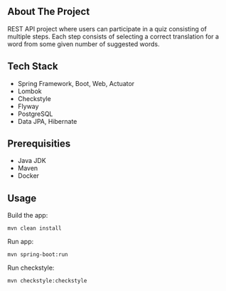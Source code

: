 ## About The Project

REST API project where users can participate in a quiz consisting of multiple steps.
Each step consists of selecting a correct translation for a word from some given number 
of suggested words.

## Tech Stack
* Spring Framework, Boot, Web, Actuator
* Lombok
* Checkstyle
* Flyway
* PostgreSQL
* Data JPA, Hibernate

## Prerequisities

* Java JDK
* Maven
* Docker

## Usage

Build the app:
```
mvn clean install
```
Run app:
```
mvn spring-boot:run
```
Run checkstyle:
```
mvn checkstyle:checkstyle
```
